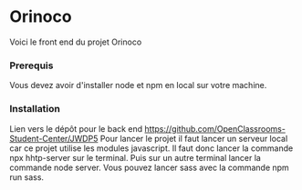 # Orinoco #

Voici le front end du projet Orinoco

### Prerequis ###
Vous devez avoir d'installer node et npm en local sur votre machine.

### Installation ###

Lien vers le dépôt pour le back end https://github.com/OpenClassrooms-Student-Center/JWDP5
Pour lancer le projet il faut lancer un serveur local car ce projet utilise les modules javascript.
Il faut donc lancer la commande npx hhtp-server sur le terminal.
Puis sur un autre terminal lancer la commande node server.
Vous pouvez lancer sass avec la commande npm run sass.



